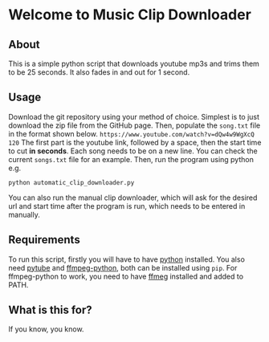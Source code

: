 # Welcome to Music Clip Downloader
## About
This is a simple python script that downloads youtube mp3s and trims them to be 25 seconds. 
It also fades in and out for 1 second. 
## Usage
Download the git repository using your method of choice. Simplest is to just download the zip file from the GitHub page. 
Then, populate the `song.txt` file in the format shown below. 
```https://www.youtube.com/watch?v=dQw4w9WgXcQ 120```
The first part is the youtube link, followed by a space, then the start time to cut **in seconds**. 
Each song needs to be on a new line. You can check the current `songs.txt` file for an example.
Then, run the program using python e.g.
```
python automatic_clip_downloader.py
```
You can also run the manual clip downloader, which will ask for the desired url and start time after the program is run, which needs to be entered in manually. 

## Requirements
To run this script, firstly you will have to have [python](https://www.python.org/) installed. 
You also need [pytube](https://pytube.io/en/latest/) and [ffmpeg-python](https://pypi.org/project/ffmpeg-python/), both can be installed using `pip`. 
For ffmpeg-python to work, you need to have [ffmeg](https://ffmpeg.org/) installed and added to PATH. 

## What is this for?
If you know, you know. 